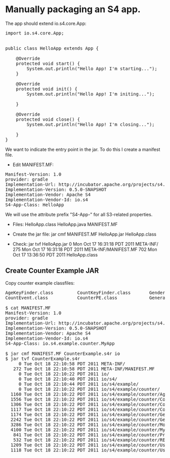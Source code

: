 # Manually packaging an S4 app.

The app should extend io.s4.core.App:

<pre>
import io.s4.core.App;


public class HelloApp extends App {

    @Override
    protected void start() {
        System.out.println("Hello App! I'm starting...");        
    }

    @Override
    protected void init() {
        System.out.println("Hello App! I'm initing...");        
        
    }

    @Override
    protected void close() {
        System.out.println("Hello App! I'm closing...");        
        
    }
}
</pre>

We want to indicate the entry point in the jar. To do this I create a manifest file.

* Edit MANIFEST.MF:

<pre>
Manifest-Version: 1.0
provider: gradle
Implementation-Url: http://incubator.apache.org/projects/s4.html
Implementation-Version: 0.5.0-SNAPSHOT
Implementation-Vendor: Apache S4
Implementation-Vendor-Id: io.s4
S4-App-Class: HelloApp
</pre>

We will use the attribute prefix "S4-App-" for all S3-related properties.

* Files:
    HelloApp.class
    HelloApp.java
    MANIFEST.MF

* Create the jar file:
    jar cmf MANIFEST.MF HelloApp.jar HelloApp.class 

* Check:
    jar tvf HelloApp.jar 
      0 Mon Oct 17 16:31:18 PDT 2011 META-INF/
    275 Mon Oct 17 16:31:18 PDT 2011 META-INF/MANIFEST.MF
    702 Mon Oct 17 13:36:50 PDT 2011 HelloApp.class

## Create Counter Example JAR

Copy counter example classfiles:

<pre>
AgeKeyFinder.class         CountKeyFinder.class       GenderKeyFinder.class      Module.class               PrintPE.class              UserEvent.class            
CountEvent.class           CounterPE.class            GenerateUserEventPE.class  MyApp.class                README.md                  UserIDKeyFinder.class    
  
$ cat MANIFEST.MF
Manifest-Version: 1.0
provider: gradle
Implementation-Url: http://incubator.apache.org/projects/s4.html
Implementation-Version: 0.5.0-SNAPSHOT
Implementation-Vendor: Apache S4
Implementation-Vendor-Id: io.s4
S4-App-Class: io.s4.example.counter.MyApp
  
$ jar cmf MANIFEST.MF CounterExample.s4r io
$ jar tvf CounterExample.s4r 
     0 Tue Oct 18 22:10:58 PDT 2011 META-INF/
   272 Tue Oct 18 22:10:58 PDT 2011 META-INF/MANIFEST.MF
     0 Tue Oct 18 22:10:22 PDT 2011 io/
     0 Tue Oct 18 22:10:40 PDT 2011 io/s4/
     0 Tue Oct 18 22:10:44 PDT 2011 io/s4/example/
     0 Tue Oct 18 22:10:22 PDT 2011 io/s4/example/counter/
  1160 Tue Oct 18 22:10:22 PDT 2011 io/s4/example/counter/AgeKeyFinder.class
  1556 Tue Oct 18 22:10:22 PDT 2011 io/s4/example/counter/CounterPE.class
  1306 Tue Oct 18 22:10:22 PDT 2011 io/s4/example/counter/CountEvent.class
  1117 Tue Oct 18 22:10:22 PDT 2011 io/s4/example/counter/CountKeyFinder.class
  1174 Tue Oct 18 22:10:22 PDT 2011 io/s4/example/counter/GenderKeyFinder.class
  2242 Tue Oct 18 22:10:22 PDT 2011 io/s4/example/counter/GenerateUserEventPE.class
  3286 Tue Oct 18 22:10:22 PDT 2011 io/s4/example/counter/Module.class
  4100 Tue Oct 18 22:10:22 PDT 2011 io/s4/example/counter/MyApp.class
   841 Tue Oct 18 22:10:22 PDT 2011 io/s4/example/counter/PrintPE.class
   532 Tue Oct 18 22:10:22 PDT 2011 io/s4/example/counter/README.md
  1209 Tue Oct 18 22:10:22 PDT 2011 io/s4/example/counter/UserEvent.class
  1118 Tue Oct 18 22:10:22 PDT 2011 io/s4/example/counter/UserIDKeyFinder.class
</pre>


